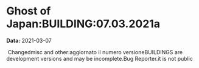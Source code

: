 # Ghost of Japan:BUILDING:07.03.2021a

**Data:** 2021-03-07

 Changedmisc and other:aggiornato il numero versioneBUILDINGS are development versions and may be incomplete.Bug Reporter.it is not public
